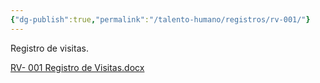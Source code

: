 ```yaml
---
{"dg-publish":true,"permalink":"/talento-humano/registros/rv-001/"}
---
```


Registro de visitas.

[RV- 001 Registro de Visitas.docx](https://drive.google.com/open?id=1U-sbzHHswgAawbV5LO7knQc7pewyXJKL&usp=drive_copy)